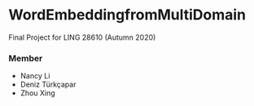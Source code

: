 # WordEmbeddingfromMultiDomain
Final Project for LING 28610 (Autumn 2020)

### Member

- Nancy Li 
- Deniz Türkçapar
- Zhou Xing

